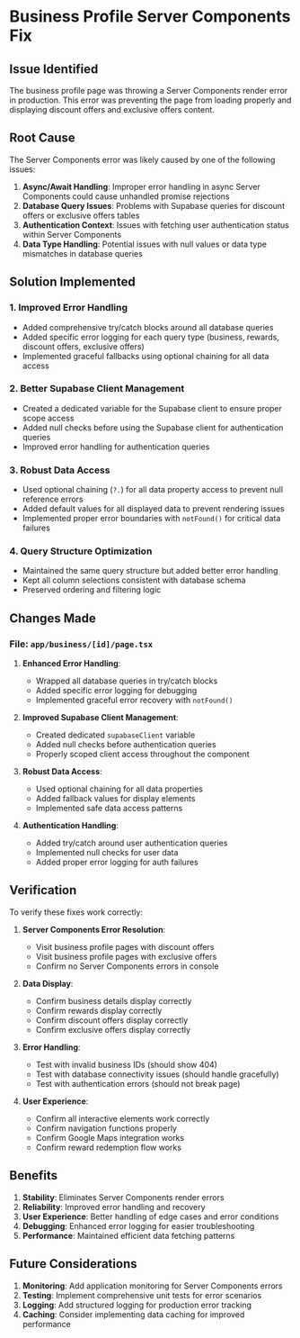 # Business Profile Server Components Fix

## Issue Identified

The business profile page was throwing a Server Components render error in production. This error was preventing the page from loading properly and displaying discount offers and exclusive offers content.

## Root Cause

The Server Components error was likely caused by one of the following issues:

1. **Async/Await Handling**: Improper error handling in async Server Components could cause unhandled promise rejections
2. **Database Query Issues**: Problems with Supabase queries for discount offers or exclusive offers tables
3. **Authentication Context**: Issues with fetching user authentication status within Server Components
4. **Data Type Handling**: Potential issues with null values or data type mismatches in database queries

## Solution Implemented

### 1. Improved Error Handling
- Added comprehensive try/catch blocks around all database queries
- Added specific error logging for each query type (business, rewards, discount offers, exclusive offers)
- Implemented graceful fallbacks using optional chaining for all data access

### 2. Better Supabase Client Management
- Created a dedicated variable for the Supabase client to ensure proper scope access
- Added null checks before using the Supabase client for authentication queries
- Improved error handling for authentication queries

### 3. Robust Data Access
- Used optional chaining (`?.`) for all data property access to prevent null reference errors
- Added default values for all displayed data to prevent rendering issues
- Implemented proper error boundaries with `notFound()` for critical data failures

### 4. Query Structure Optimization
- Maintained the same query structure but added better error handling
- Kept all column selections consistent with database schema
- Preserved ordering and filtering logic

## Changes Made

### File: `app/business/[id]/page.tsx`

1. **Enhanced Error Handling**:
   - Wrapped all database queries in try/catch blocks
   - Added specific error logging for debugging
   - Implemented graceful error recovery with `notFound()`

2. **Improved Supabase Client Management**:
   - Created dedicated `supabaseClient` variable
   - Added null checks before authentication queries
   - Properly scoped client access throughout the component

3. **Robust Data Access**:
   - Used optional chaining for all data properties
   - Added fallback values for display elements
   - Implemented safe data access patterns

4. **Authentication Handling**:
   - Added try/catch around user authentication queries
   - Implemented null checks for user data
   - Added proper error logging for auth failures

## Verification

To verify these fixes work correctly:

1. **Server Components Error Resolution**:
   - Visit business profile pages with discount offers
   - Visit business profile pages with exclusive offers
   - Confirm no Server Components errors in console

2. **Data Display**:
   - Confirm business details display correctly
   - Confirm rewards display correctly
   - Confirm discount offers display correctly
   - Confirm exclusive offers display correctly

3. **Error Handling**:
   - Test with invalid business IDs (should show 404)
   - Test with database connectivity issues (should handle gracefully)
   - Test with authentication errors (should not break page)

4. **User Experience**:
   - Confirm all interactive elements work correctly
   - Confirm navigation functions properly
   - Confirm Google Maps integration works
   - Confirm reward redemption flow works

## Benefits

1. **Stability**: Eliminates Server Components render errors
2. **Reliability**: Improved error handling and recovery
3. **User Experience**: Better handling of edge cases and error conditions
4. **Debugging**: Enhanced error logging for easier troubleshooting
5. **Performance**: Maintained efficient data fetching patterns

## Future Considerations

1. **Monitoring**: Add application monitoring for Server Components errors
2. **Testing**: Implement comprehensive unit tests for error scenarios
3. **Logging**: Add structured logging for production error tracking
4. **Caching**: Consider implementing data caching for improved performance